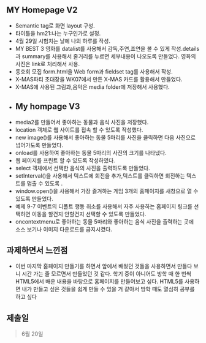 ## MY Homepage V2
- Semantic tag로 화면 layout 구성.
- 타이틀을 hm21:나는 누구인가로 설정.
- 4월 29일 시험치는 날에 나의 하루를 작성.
- MY BEST 3 영화를 datalist를 사용해서 감독,주연,조연을 볼 수 있게 작성.details과 summary를 사용해서 줄거리를 누르면 세부내용이 나오도록 만들었다. 영화의 사진은 link로 처리해서 사용.
- 동호회 모집 form.html을 Web form과 fieldset tag를 사용해서 작성.
- X-MAS파티 초대장을 WK07에서 만든 X-MAS 카드를 활용해서 만들었다.
- X-MAS에 사용된 그림과,음악은 media folder에 저장해서 사용했다.
- ## My hompage V3
- media2를 만들어서 좋아하는 동물과 음식 사진을 저장했다.
- location 객체로 웹 사이트를 접속 할 수 있도록 작성했다.
- new image()를 사용해서 좋아하는 동물 5마리를 사진을 클릭하면 다음 사진으로 넘어가도록 만들었다.
- onload를 사용하여 좋아하는 동물 5마리의 사진의 크기를 나타냈다.
- 웹 페이지를 프린트 할 수 있도록 작성하였다.
- select 객체에서 선택한 음식의 사진을 출력하도록 만들었다.
- setInterval()을 사용해서 텍스트에 회전을 추가,텍스트를 클릭하면 회전하는 텍스트를 멈출 수 있도록 .
- window.open()을 사용해서 가장 즐겨하는 게임 3개의 홈페이지를 새창으로 열 수 있도록 만들었다.
- 예제 9-7 이벤트의 디폴트 행동 취소를 사용해서 자주 사용하는 홈페이지 링크를 선택하면 이동을 할건지 안할건지 선택할 수 있도록 만들었다.
- oncontextmenu로 좋아하는 동물 5마리와 좋아하는 음식 사진을 출력하는 곳에 소스 보기나 이미지 다운로드를 금지시켰다.

## 과제하면서 느낀점
- 이번 마지막 홈페이지 만들기를 하면서 앞에서 배웠던 것들을 사용하면서 만들다 보니 시간 가는 줄 모르면서 만들었던 것 같다. 학기 중이 아니어도 방학 때 한 번씩 HTML5에서 배운 내용을 바탕으로 홈페이지를 만들어보고 싶다. HTML5를 사용하면 내가 만들고 싶은 것들을 쉽게 만들 수 있을 거 같아서 방학 때도 열심히 공부를 하고 싶다
## 제출일
> 6월 20일
> 
